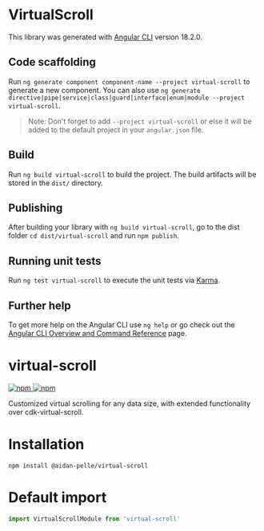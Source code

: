 # VirtualScroll

This library was generated with [Angular CLI](https://github.com/angular/angular-cli) version 18.2.0.

## Code scaffolding

Run `ng generate component component-name --project virtual-scroll` to generate a new component. You can also use `ng generate directive|pipe|service|class|guard|interface|enum|module --project virtual-scroll`.
> Note: Don't forget to add `--project virtual-scroll` or else it will be added to the default project in your `angular.json` file. 

## Build

Run `ng build virtual-scroll` to build the project. The build artifacts will be stored in the `dist/` directory.

## Publishing

After building your library with `ng build virtual-scroll`, go to the dist folder `cd dist/virtual-scroll` and run `npm publish`.

## Running unit tests

Run `ng test virtual-scroll` to execute the unit tests via [Karma](https://karma-runner.github.io).

## Further help

To get more help on the Angular CLI use `ng help` or go check out the [Angular CLI Overview and Command Reference](https://angular.dev/tools/cli) page.



# virtual-scroll

[![npm](https://img.shields.io/npm/v/%40aidan-pelle%2Fvirtual-scroll) ![npm](https://img.shields.io/npm/dm/%40aidan-pelle%2Fvirtual-scroll)](https://www.npmjs.com/package/@aidan-pelle/virtual-scroll)

Customized virtual scrolling for any data size, with extended functionality over cdk-virtual-scroll.

# Installation
```console
npm install @aidan-pelle/virtual-scroll
```

# Default import
```ts
import VirtualScrollModule from 'virtual-scroll'
```